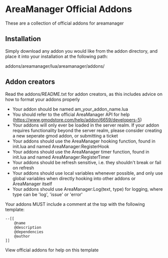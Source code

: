 # AreaManager Official Addons

These are a collection of official addons for areamanager

## Installation

Simply download any addon you would like from the addon directory, and place it into your installation at the following path:

addons/areamanager/lua/areamanager/addons/

## Addon creators

Read the addons/README.txt for addon creators, as this includes advice on how to format your addons properly

* Your addon should be named am_your_addon_name.lua
* You should refer to the official AreaManager API for help (https://www.gmodstore.com/help/addon/6659/developers-5)
* Your addons will only ever be loaded in the server realm. If your addon requires functionality beyond the server realm, please consider creating a new seperate gmod addon, or submitting a ticket
* Your addons should use the AreaManager hooking function, found in init.lua and named AreaManager:RegisterHook
* Your addons should use the AreaManager timer function, found in init.lua and named AreaManager:RegisterTimer
* Your addons should be refresh sensitive, i.e. they shouldn't break or fail on refresh
* Your addons should use local variables whenever possible, and only use global variables when directly hooking into other addons or AreaManager itself
* Your addons should use AreaManager:Log(text, type) for logging, where type can be 'log', 'issue' or 'error'

Your addons MUST include a comment at the top with the following template:
```
--[[
	@name
	@description
	@dependencies
	@author
]]
```
View official addons for help on this template
